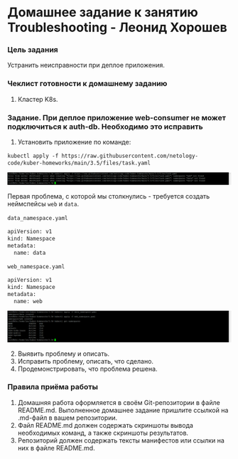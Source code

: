 # Домашнее задание к занятию Troubleshooting - Леонид Хорошев

### Цель задания

Устранить неисправности при деплое приложения.

### Чеклист готовности к домашнему заданию

1. Кластер K8s.

### Задание. При деплое приложение web-consumer не может подключиться к auth-db. Необходимо это исправить

1. Установить приложение по команде:
```shell
kubectl apply -f https://raw.githubusercontent.com/netology-code/kuber-homeworks/main/3.5/files/task.yaml
```

![Alt_text](https://github.com/LeonidKhoroshev/kuber-homeworks/blob/main/3.5/screenshots/k8s1.png)

Первая проблема, с которой мы столкнулись - требуется создать неймспейсы `web` и `data`.

`data_namespace.yaml`
```
apiVersion: v1
kind: Namespace
metadata:
  name: data
```

`web_namespace.yaml`
```
apiVersion: v1
kind: Namespace
metadata:
  name: web
```

![Alt_text](https://github.com/LeonidKhoroshev/kuber-homeworks/blob/main/3.5/screenshots/k8s2.png)

2. Выявить проблему и описать.
3. Исправить проблему, описать, что сделано.
4. Продемонстрировать, что проблема решена.


### Правила приёма работы

1. Домашняя работа оформляется в своём Git-репозитории в файле README.md. Выполненное домашнее задание пришлите ссылкой на .md-файл в вашем репозитории.
2. Файл README.md должен содержать скриншоты вывода необходимых команд, а также скриншоты результатов.
3. Репозиторий должен содержать тексты манифестов или ссылки на них в файле README.md.
